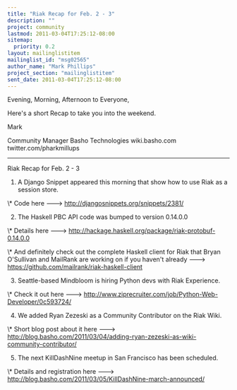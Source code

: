 ```yaml
---
title: "Riak Recap for Feb. 2 - 3"
description: ""
project: community
lastmod: 2011-03-04T17:25:12-08:00
sitemap:
  priority: 0.2
layout: mailinglistitem
mailinglist_id: "msg02565"
author_name: "Mark Phillips"
project_section: "mailinglistitem"
sent_date: 2011-03-04T17:25:12-08:00
---
```



Evening, Morning, Afternoon to Everyone,

Here's a short Recap to take you into the weekend.

Mark

Community Manager
Basho Technologies
wiki.basho.com
twitter.com/pharkmillups

----

Riak Recap for Feb. 2 - 3

1) A Django Snippet appeared this morning that show how to use Riak as
a session store.

\\* Code here ---&gt; http://djangosnippets.org/snippets/2381/

2) The Haskell PBC API code was bumped to version 0.14.0.0

\\* Details here ---&gt; http://hackage.haskell.org/package/riak-protobuf-0.14.0.0

\\* And definitely check out the complete Haskell client for Riak that
Bryan O'Sullivan and MailRank are working on if you haven't already
---&gt; https://github.com/mailrank/riak-haskell-client

3) Seattle-based Mindbloom is hiring Python devs with Riak Experience.

\\* Check it out here ---&gt;
http://www.ziprecruiter.com/job/Python-Web-Developer/0c593724/

4) We added Ryan Zezeski as a Community Contributor on the Riak Wiki.

\\* Short blog post about it here ---&gt;
http://blog.basho.com/2011/03/04/adding-ryan-zezeski-as-wiki-community-contributor/

5) The next KillDashNine meetup in San Francisco has been scheduled.

\\* Details and registration here ---&gt;
http://blog.basho.com/2011/03/05/KillDashNine-march-announced/

